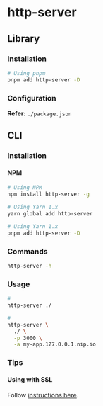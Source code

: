 # http-server

## Library

### Installation

```sh
# Using pnpm
pnpm add http-server -D
```

### Configuration

**Refer:** `./package.json`

## CLI

### Installation

#### NPM

```sh
# Using NPM
npm install http-server -g

# Using Yarn 1.x
yarn global add http-server

# Using Yarn 1.x
pnpm add http-server -D
```

### Commands

```sh
http-server -h
```

### Usage

```sh
#
http-server ./

#
http-server \
  ./ \
  -p 3000 \
  -a my-app.127.0.0.1.nip.io
```

### Tips

#### Using with SSL

Follow [instructions here](/mkcert.md#http-server).
